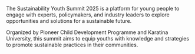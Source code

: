 The Sustainability Youth Summit 2025 is a platform for young people to engage with experts, policymakers, and industry leaders to explore opportunities and solutions for a sustainable future.</p>
                        <p>Organized by Pioneer Child Development Programme and Karatina University, this summit aims to equip youths with knowledge and strategies to promote sustainable practices in their communities.
